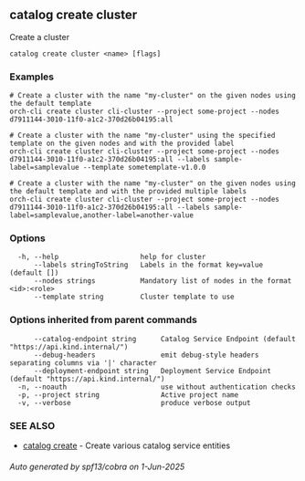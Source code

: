 ## catalog create cluster

Create a cluster

```
catalog create cluster <name> [flags]
```

### Examples

```
# Create a cluster with the name "my-cluster" on the given nodes using the default template
orch-cli create cluster cli-cluster --project some-project --nodes d7911144-3010-11f0-a1c2-370d26b04195:all

# Create a cluster with the name "my-cluster" using the specified template on the given nodes and with the provided label
orch-cli create cluster cli-cluster --project some-project --nodes d7911144-3010-11f0-a1c2-370d26b04195:all --labels sample-label=samplevalue --template sometemplate-v1.0.0

# Create a cluster with the name "my-cluster" on the given nodes using the default template and with the provided multiple labels
orch-cli create cluster cli-cluster --project some-project --nodes d7911144-3010-11f0-a1c2-370d26b04195:all --labels sample-label=samplevalue,another-label=another-value
```

### Options

```
  -h, --help                    help for cluster
      --labels stringToString   Labels in the format key=value (default [])
      --nodes strings           Mandatory list of nodes in the format <id>:<role>
      --template string         Cluster template to use
```

### Options inherited from parent commands

```
      --catalog-endpoint string      Catalog Service Endpoint (default "https://api.kind.internal/")
      --debug-headers                emit debug-style headers separating columns via '|' character
      --deployment-endpoint string   Deployment Service Endpoint (default "https://api.kind.internal/")
  -n, --noauth                       use without authentication checks
  -p, --project string               Active project name
  -v, --verbose                      produce verbose output
```

### SEE ALSO

* [catalog create](catalog_create.md)	 - Create various catalog service entities

###### Auto generated by spf13/cobra on 1-Jun-2025
